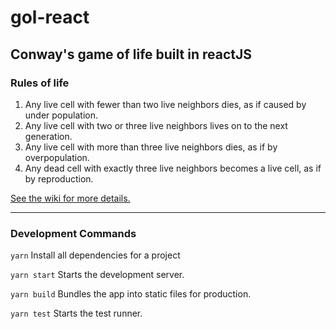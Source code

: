 # gol-react
## Conway's game of life built in reactJS

### Rules of life
1. Any live cell with fewer than two live neighbors dies, as if caused by under population.
2. Any live cell with two or three live neighbors lives on to the next generation.
3. Any live cell with more than three live neighbors dies, as if by overpopulation.
4. Any dead cell with exactly three live neighbors becomes a live cell, as if by reproduction.

[See the wiki for more details.](https://en.wikipedia.org/wiki/Conway%27s_Game_of_Life)

-----------
### Development Commands 

`yarn`
  Install all dependencies for a project

`yarn start`
  Starts the development server.

`yarn build`
  Bundles the app into static files for production.

`yarn test`
  Starts the test runner.
